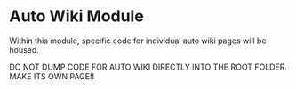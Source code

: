 # Auto Wiki Module

Within this module, specific code for individual auto wiki pages will be housed.

DO NOT DUMP CODE FOR AUTO WIKI DIRECTLY INTO THE ROOT FOLDER. MAKE ITS OWN PAGE!!
